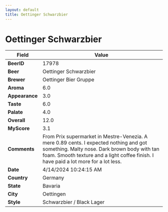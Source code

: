 ```yaml
---
layout: default
title: Oettinger Schwarzbier
---
```


# Oettinger Schwarzbier

| Field         | Value     |
|---------------|-----------|
| **BeerID** | 17978 |
| **Beer** | Oettinger Schwarzbier |
| **Brewer** | Oettinger Bier Gruppe |
| **Aroma** | 6.0 |
| **Appearance** | 3.0 |
| **Taste** | 6.0 |
| **Palate** | 4.0 |
| **Overall** | 12.0 |
| **MyScore** | 3.1 |
| **Comments** | From Prix supermarket in Mestre-Venezia. A mere 0.89 cents. I expected nothing and got something. Malty nose. Dark brown body with tan foam. Smooth texture and a light coffee finish. I have paid a lot more for a lot less. |
| **Date** | 4/14/2024 10:24:15 AM |
| **Country** | Germany |
| **State** | Bavaria |
| **City** | Oettingen |
| **Style** | Schwarzbier / Black Lager |
